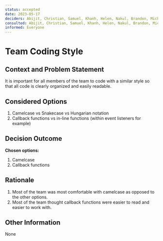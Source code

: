 ```yaml
---
status: accepted
date: 2023-05-17
deciders: Abijit, Christian, Samuel, Khanh, Helen, Nakul, Brandon, Michi, Ezgi
consulted: Abijit, Christian, Samuel, Khanh, Helen, Nakul, Brandon, Michi, Ezgi
informed: Everyone
---
```

# Team Coding Style

## Context and Problem Statement

It is important for all members of the team to code with a similar style so that all code is clearly organized and easily readable. 

## Considered Options

1. Camelcase vs Snakecase vs Hungarian notation
2. Callback functions vs in-line functions (within event listeners for example)

## Decision Outcome

**Chosen options:**
1. Camelcase 
2. Callback functions

## Rationale
1. Most of the team was most comfortable with camelcase as opposed to the other options. 
2. Most of the team thought callback functions were easier to read and easier to work with. 

## Other Information
None